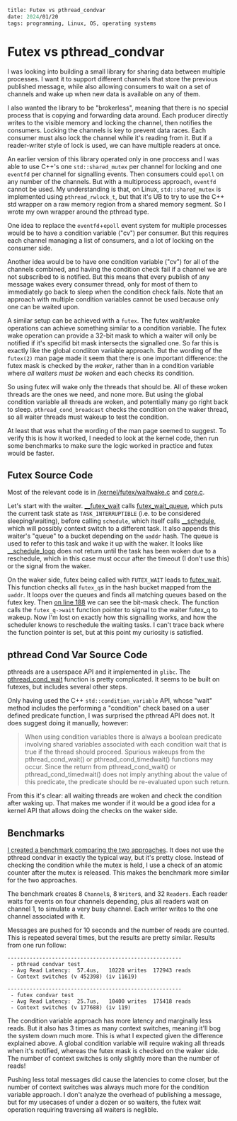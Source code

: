 ```meta
title: Futex vs pthread_condvar
date: 2024/01/20
tags: programming, Linux, OS, operating systems
```

# Futex vs pthread_condvar

I was looking into building a small library for sharing data between multiple processes. I want it to support different channels that store the previous published message, while also allowing consumers to wait on a set of channels and wake up when new data is available on any of them.

I also wanted the library to be "brokerless", meaning that there is no special process that is copying and forwarding data around. Each producer directly writes to the visible memory and locking the channel, then notifies the consumers. Locking the channels is key to prevent data races. Each consumer must also lock the channel while it's reading from it. But if a reader-writer style of lock is used, we can have multiple readers at once.

An earlier version of this library operated only in one proccess and I was able to use C++'s one `std::shared_mutex` per channel for locking and one `eventfd` per channel for signalling events. Then consumers could `epoll` on any number of the channels.
But with a multiprocess approach, `eventfd` cannot be used. My understanding is that, on Linux, `std::shared_mutex` is implemented using `pthread_rwlock_t`, but that it's UB to try to use the C++ std wrapper on a raw memory region from a shared memory segment. So I wrote my own wrapper around the pthread type.

One idea to replace the `eventfd`+`epoll` event system for multiple processes would be to have a condition variable ("cv") per consumer. But this requires each channel managing a list of consumers, and a lot of locking on the consumer side.

Another idea would be to have one condition variable ("cv") for all of the channels combined, and having the condition check fail if a channel we are not subscribed to is notified. But this means that every publish of any message wakes every consumer thread, only for most of them to immediately
go back to sleep when the condition check fails. Note that an approach with multiple condition variables cannot be used because only one can be waited upon.

A similar setup can be achieved with a `futex`. The futex wait/wake operations can achieve something similar to a condition variable. The futex wake operation can provide a 32-bit mask to which a waiter will only be notified if it's specifid bit mask intersects the signalled one.
So far this is exactly like the global condiiton variable approach. But the wording of the `futex(2)` man page made it seem that there is one important difference: the futex mask is checked by the *waker*, rather than in a condition variable where *all waiters must be woken* and each checks its condition.

So using futex will wake only the threads that should be. All of these woken threads are the ones we need, and none more. But using the global condition variable all threads are woken, and potentially many go right back to sleep. `pthread_cond_broadcast` checks the condition on the waker thread, so all waiter threads must wakeup to test the condition.

At least that was what the wording of the man page seemed to suggest. To verify this is how it worked, I needed to look at the kernel code, then run some benchmarks to make sure the logic worked in practice and futex would be faster.

## Futex Source Code

Most of the relevant code is in [/kernel/futex/waitwake.c](https://elixir.bootlin.com/linux/v6.7-rc8/source/kernel/futex/waitwake.c) and [core.c](https://elixir.bootlin.com/linux/v6.7-rc8/source/kernel/futex/core.c).

Let's start with the waiter. [__futex_wait](https://elixir.bootlin.com/linux/v6.7-rc8/source/kernel/futex/waitwake.c#L646) calls [futex_wait_queue](https://elixir.bootlin.com/linux/v6.7-rc8/source/kernel/futex/waitwake.c#L342), which puts the current task state as `TASK_INTERRUPTIBLE` (i.e. to be considered sleeping/waiting), before calling `schedule`, which itself calls [__schedule](https://elixir.bootlin.com/linux/v6.7-rc8/source/kernel/sched/core.c#L6568), which will possibly context switch to a different task. It also appends this waiter's "queue" to a bucket depending on the `uaddr` hash. The queue is used to refer to this task and wake it up with the waker. It looks like [__schedule_loop](https://elixir.bootlin.com/linux/v6.7-rc8/source/kernel/sched/core.c#L6759) does not return until the task has been woken due to a reschedule, which in this case must occur after the timeout (I don't use this) or the signal from the waker.

On the waker side, futex being called with `FUTEX_WAIT` leads to [futex_wait](https://elixir.bootlin.com/linux/v6.7-rc8/source/kernel/futex/waitwake.c#L154). This function checks all `futex_q`s in the hash bucket mapped from the `uaddr`. It loops over the queues and finds all matching queues based on the futex key. Then [on line 188](https://elixir.bootlin.com/linux/v6.7-rc8/source/kernel/futex/waitwake.c#L188) we can see the bit-mask check. The function calls the `futex_q->wait` function pointer to signal to the waiter futex_q to wakeup. Now I'm lost on exactly how this signalling works, and how the scheduler knows to reschedule the waiting tasks. I can't trace back where the function pointer is set, but at this point my curiosity is satisfied.

## pthread Cond Var Source Code

pthreads are a userspace API and it implemented in `glibc`. The [pthread_cond_wait](https://github.com/bminor/glibc/blob/b86cb494f9a27a106c96c025c6d834334d85b80a/nptl/pthread_cond_wait.c#L192) function is pretty complicated. It seems to be built on futexes, but includes several other steps.

Only having used the C++ `std::condition_variable` API, whose "wait" method includes the performing a "condition" check based on a user defined predicate function, I was surprised the pthread API does not. It does suggest doing it manually, however:
> When using condition variables there is always a boolean predicate involving shared variables associated with each condition wait that is true if the thread should proceed. Spurious wakeups from the pthread_cond_wait() or pthread_cond_timedwait() functions may occur. Since the return from pthread_cond_wait() or pthread_cond_timedwait() does not imply anything about the value of this predicate, the predicate should be re-evaluated upon such return.

From this it's clear: all waiting threads are woken and check the condition after waking up. That makes me wonder if it would be a good idea for a kernel API that allows doing the checks on the waker side.

## Benchmarks

[I created a benchmark comparing the two approaches](). It does not use the pthread condvar in exactly the typical way, but it's pretty close. Instead of checking the condition while the mutex is held, I use a check of an atomic counter after the mutex is released. This makes the benchmark more similar for the two approaches.

The benchmark creates 8 `Channel`s, 8 `Writer`s, and 32 `Readers`. Each reader waits for events on four channels depending, plus all readers wait on channel 1, to simulate a very busy channel. Each writer writes to the one channel associated with it.

Messages are pushed for 10 seconds and the number of reads are counted. This is repeated several times, but the results are pretty similar. Results from one run follow:

```
-------------------------------------------------------
 - pthread condvar test
 - Avg Read Latency:  57.4us,   10228 writes  172943 reads
 - Context switches (v 452398) (iv 11619)

-------------------------------------------------------
 - futex condvar test
 - Avg Read Latency:  25.7us,   10400 writes  175418 reads
 - Context switches (v 177688) (iv 119)
```

The condition variable approach has more latency and marginally less reads. But it also has 3 times as many context switches, meaning it'll bog the system down much more. This is what I expected given the difference explained above. A global condition variable will require waking all threads when it's notified, whereas the futex mask is checked on the waker side. The number of context switches is only slightly more than the number of reads!

Pushing less total messages did cause the latencies to come closer, but the number of context switches was always much more for the condition variable approach. I don't analyze the overhead of publishing a message, but for my usecases of under a dozen or so waiters, the futex wait operation requiring traversing all waiters is neglible.
